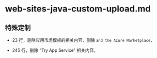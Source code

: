 # web-sites-java-custom-upload.md

## 特殊定制

* 23 行，删除应用市场模板的相关内容，删除 `and the Azure Marketplace,`

* 245 行，删除 "Try App Service" 相关内容。